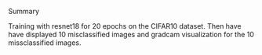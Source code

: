 Summary

Training with resnet18 for 20 epochs on the CIFAR10 dataset. Then have have displayed 10 misclassified images and gradcam visualization for the 10 missclassified images.